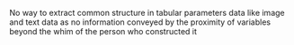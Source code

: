 No way to extract common structure in tabular parameters data like image and text data as no information conveyed by the proximity of variables beyond the whim of the person who constructed it